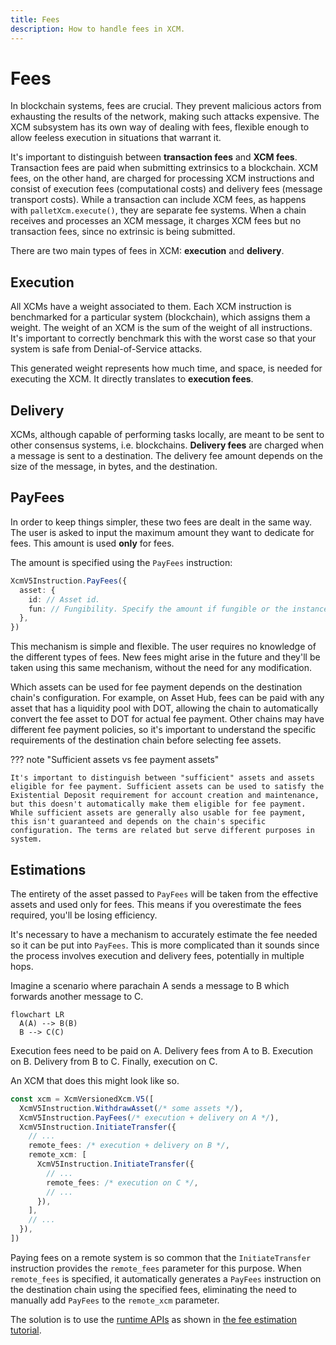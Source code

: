 ```yaml
---
title: Fees
description: How to handle fees in XCM.
---
```


# Fees

In blockchain systems, fees are crucial.
They prevent malicious actors from exhausting the results of the network, making such attacks expensive.
The XCM subsystem has its own way of dealing with fees, flexible enough to allow feeless execution in situations that warrant it.

It's important to distinguish between **transaction fees** and **XCM fees**. Transaction fees are paid when submitting extrinsics to a blockchain. XCM fees, on the other hand, are charged for processing XCM instructions and consist of execution fees (computational costs) and delivery fees (message transport costs). While a transaction can include XCM fees, as happens with `palletXcm.execute()`, they are separate fee systems. When a chain receives and processes an XCM message, it charges XCM fees but no transaction fees, since no extrinsic is being submitted.

There are two main types of fees in XCM: **execution** and **delivery**.

## Execution

All XCMs have a weight associated to them.
Each XCM instruction is benchmarked for a particular system (blockchain), which assigns them a weight.
The weight of an XCM is the sum of the weight of all instructions.
It's important to correctly benchmark this with the worst case so that your system is safe from Denial-of-Service attacks.

This generated weight represents how much time, and space, is needed for executing the XCM.
It directly translates to **execution fees**.

## Delivery

XCMs, although capable of performing tasks locally, are meant to be sent to other consensus systems, i.e. blockchains.
**Delivery fees** are charged when a message is sent to a destination.
The delivery fee amount depends on the size of the message, in bytes, and the destination.

## PayFees

In order to keep things simpler, these two fees are dealt in the same way.
The user is asked to input the maximum amount they want to dedicate for fees.
This amount is used **only** for fees.

The amount is specified using the `PayFees` instruction:

```typescript
XcmV5Instruction.PayFees({
  asset: {
    id: // Asset id.
    fun: // Fungibility. Specify the amount if fungible or the instance if NFT.
  },
})
```

This mechanism is simple and flexible.
The user requires no knowledge of the different types of fees.
New fees might arise in the future and they'll be taken using this same mechanism, without the need for any modification.

Which assets can be used for fee payment depends on the destination chain's configuration. For example, on Asset Hub, fees can be paid with any asset that has a liquidity pool with DOT, allowing the chain to automatically convert the fee asset to DOT for actual fee payment. Other chains may have different fee payment policies, so it's important to understand the specific requirements of the destination chain before selecting fee assets.

??? note "Sufficient assets vs fee payment assets"

    It's important to distinguish between "sufficient" assets and assets eligible for fee payment. Sufficient assets can be used to satisfy the Existential Deposit requirement for account creation and maintenance, but this doesn't automatically make them eligible for fee payment. While sufficient assets are generally also usable for fee payment, this isn't guaranteed and depends on the chain's specific configuration. The terms are related but serve different purposes in system.

## Estimations

The entirety of the asset passed to `PayFees` will be taken from the effective assets and used only for fees.
This means if you overestimate the fees required, you'll be losing efficiency.

It's necessary to have a mechanism to accurately estimate the fee needed so it can be put into `PayFees`.
This is more complicated than it sounds since the process involves execution and delivery fees, potentially in multiple hops.

Imagine a scenario where parachain A sends a message to B which forwards another message to C.

``` mermaid
flowchart LR
  A(A) --> B(B)
  B --> C(C)
```

Execution fees need to be paid on A.
Delivery fees from A to B.
Execution on B.
Delivery from B to C.
Finally, execution on C.

An XCM that does this might look like so.

```typescript
const xcm = XcmVersionedXcm.V5([
  XcmV5Instruction.WithdrawAsset(/* some assets */),
  XcmV5Instruction.PayFees(/* execution + delivery on A */),
  XcmV5Instruction.InitiateTransfer({
    // ...
    remote_fees: /* execution + delivery on B */,
    remote_xcm: [
      XcmV5Instruction.InitiateTransfer({
        // ...
        remote_fees: /* execution on C */,
        // ...
      }),
    ],
    // ...
  }),
])
```

Paying fees on a remote system is so common that the `InitiateTransfer` instruction provides the `remote_fees` parameter for this purpose. When `remote_fees` is specified, it automatically generates a `PayFees` instruction on the destination chain using the specified fees, eliminating the need to manually add `PayFees` to the `remote_xcm` parameter.

<!-- TODO: Fee estimation tutorial? -->
The solution is to use the [runtime APIs](/develop/interoperability/xcm-runtime-apis/) as shown in [the fee estimation tutorial]().
